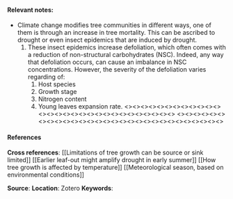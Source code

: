#### **Relevant notes**:
- Climate change modifies tree communities in different ways, one of them is through an increase in tree mortality. This can be ascribed to drought or even insect epidemics that are induced by drought. 
	1. These insect epidemics increase defoliation, which often comes with a reduction of non-structural carbohydrates (NSC). Indeed, any way that defoliation occurs, can cause an imbalance in NSC concentrations. However, the severity of the defoliation varies regarding of:
		1. Host species
		2. Growth stage
		3. Nitrogen content
		4. Young leaves expansion rate. 
<><><><><><><><><><><><><><><><><><><><><><><><><><><><><>
<><><><><><><><><><><><><><><><><><><><><><><><><><><><><>
#### References
**Cross references**: 
[[Limitations of tree growth can be source or sink limited]]
[[Earlier leaf-out might amplify drought in early summer]]
[[How tree growth is affected by temperature]]
[[Meteorological season, based on environmental conditions]]

**Source**: 
**Location**: Zotero
**Keywords**: 